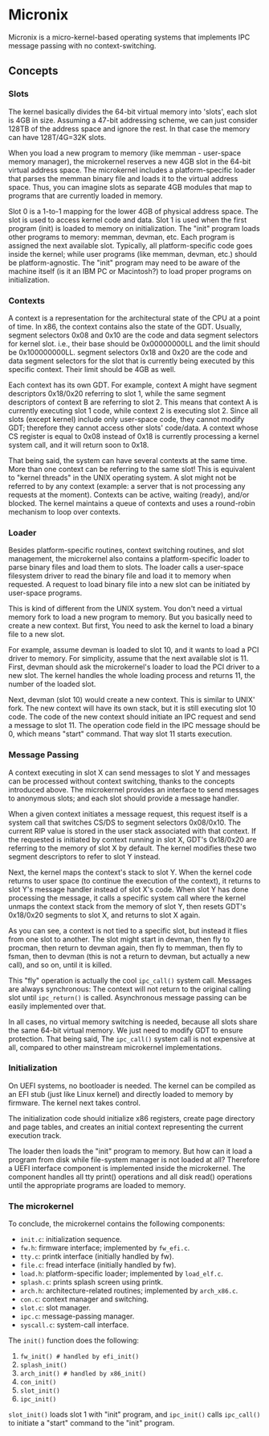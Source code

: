 # Micronix

Micronix is a micro-kernel-based operating systems that implements IPC message passing with no context-switching.

## Concepts

### Slots

The kernel basically divides the 64-bit virtual memory into 'slots', each slot is 4GB in size. Assuming a 47-bit 
addressing scheme, we can just consider 128TB of the address space and ignore the rest. In that case the 
memory can have 128T/4G=32K slots.

When you load a new program to memory (like memman - user-space memory manager), the microkernel reserves a new 4GB 
slot in the 64-bit virtual address space. The microkernel includes a platform-specific loader that parses
the memman binary file and loads it to the virtual address space. Thus, you can imagine slots as separate
4GB modules that map to programs that are currently loaded in memory.

Slot 0 is a 1-to-1 mapping for the lower 4GB of physical address space. The slot is used to access kernel code and
data. Slot 1 is used when the first program (init) is loaded to memory on initialization. The "init" program
loads other programs to memory: memman, devman, etc. Each program is assigned the next available slot.
Typically, all platform-specific code goes inside the kernel; while user programs (like memman, devman, etc.)
should be platform-agnostic. The "init" program may need to be aware of the machine itself (is it an IBM PC or Macintosh?)
to load proper programs on initialization.

### Contexts

A context is a representation for the architectural state of the CPU at a point of time. In x86, the context
contains also the state of the GDT. Usually, segment selectors 0x08 and 0x10 are the code and data segment
selectors for kernel slot. i.e., their base should be 0x00000000LL and the limit should be 0x100000000LL.
segment selectors 0x18 and 0x20 are the code and data segment selectors for the slot that is currently
being executed by this specific context. Their limit should be 4GB as well.

Each context has its own GDT. For example, context A might have segment descriptors 0x18/0x20 referring
to slot 1, while the same segment descriptors of context B are referring to slot 2. This means that
context A is currently executing slot 1 code, while context 2 is executing slot 2. Since all slots
(except kernel) include only user-space code, they cannot modify GDT; therefore they cannot access 
other slots' code/data. A context whose CS register is equal to 0x08 instead of 0x18 is currently 
processing a kernel system call, and it will return soon to 0x18.

That being said, the system can have several contexts at the same time. More than one context
can be referring to the same slot! This is equivalent to "kernel threads" in the UNIX operating system.
A slot might not be referred to by any context (example: a server that is not processing any requests
at the moment). Contexts can be active, waiting (ready), and/or blocked. The kernel maintains a queue
of contexts and uses a round-robin mechanism to loop over contexts.

### Loader

Besides platform-specific routines, context switching routines, and slot management, the microkernel
also contains a platform-specific loader to parse binary files and load them to slots. The loader
calls a user-space filesystem driver to read the binary file and load it to memory when requested.
A request to load binary file into a new slot can be initiated by user-space programs.

This is kind of different from the UNIX system. You don't need a virtual memory fork to 
load a new program to memory. But you basically need to create a new context. But first,
You need to ask the kernel to load a binary file to a new slot.

For example, assume devman is loaded to slot 10, and it wants to load a PCI driver to memory.
For simplicity, assume that the next available slot is 11. First, devman should ask the microkernel's
loader to load the PCI driver to a new slot. The kernel handles the whole loading process and returns
11, the number of the loaded slot.

Next, devman (slot 10) would create a new context. This is similar to UNIX' fork. The new context
will have its own stack, but it is still executing slot 10 code. The code of the new context
should initiate an IPC request and send a message to slot 11. The operation code field in
the IPC message should be 0, which means "start" command. That way slot 11 starts execution.

### Message Passing

A context executing in slot X can send messages to slot Y and messages can be processed without
context switching, thanks to the concepts introduced above. The microkernel provides
an interface to send messages to anonymous slots; and each slot should provide a message
handler.

When a given context initiates a message request, this request itself is a system call that
switches CS/DS to segment selectors 0x08/0x10. The current RIP value is stored in
the user stack associated with that context. If the requested is initiated by
context running in slot X, GDT's 0x18/0x20 are referring to the memory of slot X by default.
The kernel modifies these two segment descriptors to refer to slot Y instead.

Next, the kernel maps the context's stack to slot Y. When the kernel code returns to user
space (to continue the execution of the context), it returns to slot Y's message handler
instead of slot X's code. When slot Y has done processing the message, it calls
a specific system call where the kernel unmaps the context stack from the memory
of slot Y, then resets GDT's 0x18/0x20 segments to slot X, and returns to slot X again.

As you can see, a context is not tied to a specific slot, but instead it flies from
one slot to another. The slot might start in devman, then fly to procman, then
return to devman again, then fly to memman, then fly to fsman, then to devman (this
is not a return to devman, but actually a new call), and so on, until it is killed.

This "fly" operation is actually the cool `ipc_call()` system call. Messages are always
synchronous: The context will not return to the original calling slot until
`ipc_return()` is called. Asynchronous message passing can be easily implemented
over that. 

In all cases, no virtual memory switching is needed, because all slots share
the same 64-bit virtual memory. We just need to modify GDT to ensure protection. That
being said, The `ipc_call()` system call is not expensive at all, compared to
other mainstream microkernel implementations.

### Initialization

On UEFI systems, no bootloader is needed. The kernel can be compiled as an EFI stub (just
like Linux kernel) and directly loaded to memory by firmware. The kernel next
takes control.

The initialization code should initialize x86 registers, create page directory
and page tables, and creates an initial context representing the current
execution track.

The loader then loads the "init" program to memory. But how can it load a program
from disk while file-system manager is not loaded at all? Therefore a UEFI
interface component is implemented inside the microkernel. The component
handles all tty print() operations and all disk read() operations until
the appropriate programs are loaded to memory.

### The microkernel

To conclude, the microkernel contains the following components:

* `init.c`: initialization sequence.
* `fw.h`: firmware interface; implemented by `fw_efi.c`.
* `tty.c`: printk interface (initially handled by fw).
* `file.c`: fread interface (initially handled by fw).
* `load.h`: platform-specific loader; implemented by `load_elf.c`.
* `splash.c`: prints splash screen using printk.
* `arch.h`: architecture-related routines; implemented by `arch_x86.c`.
* `con.c`: context manager and switching.
* `slot.c`: slot manager.
* `ipc.c`: message-passing manager.
* `syscall.c`: system-call interface.

The `init()` function does the following:
1. `fw_init() # handled by efi_init()`
2. `splash_init()`
3. `arch_init() # handled by x86_init()`
4. `con_init()`
5. `slot_init()`
6. `ipc_init()`

`slot_init()` loads slot 1 with "init" program, and `ipc_init()` calls `ipc_call()` to
initiate a "start" command to the "init" program.
